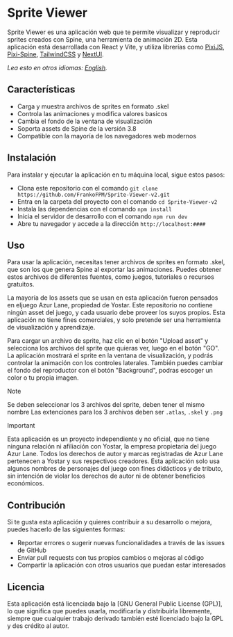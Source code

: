 # Sprite Viewer

Sprite Viewer es una aplicación web que te permite visualizar y reproducir sprites creados con Spine, una herramienta de animación 2D. Esta aplicación está desarrollada con React y Vite, y utiliza librerías como [PixiJS](https://github.com/pixijs/pixijs), [Pixi-Spine](https://github.com/pixijs/spine), [TailwindCSS](https://tailwindcss.com/) y [NextUI](https://nextui.org/docs/guide/introduction).

_Lea esto en otros idiomas: [English](README.md)._

## Características

- Carga y muestra archivos de sprites en formato .skel
- Controla las animaciones y modifica valores basicos
- Cambia el fondo de la ventana de visualización
- Soporta assets de Spine de la versión 3.8
- Compatible con la mayoría de los navegadores web modernos

## Instalación

Para instalar y ejecutar la aplicación en tu máquina local, sigue estos pasos:

- Clona este repositorio con el comando `git clone https://github.com/FrankoFPM/Sprite-Viewer-v2.git`
- Entra en la carpeta del proyecto con el comando `cd Sprite-Viewer-v2`
- Instala las dependencias con el comando `npm install`
- Inicia el servidor de desarrollo con el comando `npm run dev`
- Abre tu navegador y accede a la dirección `http://localhost:####`

## Uso

Para usar la aplicación, necesitas tener archivos de sprites en formato .skel, que son los que genera Spine al exportar las animaciones. Puedes obtener estos archivos de diferentes fuentes, como juegos, tutoriales o recursos gratuitos.

La mayoría de los assets que se usan en esta aplicación fueron pensados en eljuego Azur Lane, propiedad de Yostar. Este repositorio no contiene ningún asset del juego, y cada usuario debe proveer los suyos propios. Esta aplicación no tiene fines comerciales, y solo pretende ser una herramienta de visualización y aprendizaje.

Para cargar un archivo de sprite, haz clic en el botón "Upload asset" y selecciona los archivos del sprite que quieras ver, luego en el botón "GO". La aplicación mostrará el sprite en la ventana de visualización, y podrás controlar la animación con los controles laterales. También puedes cambiar el fondo del reproductor con el botón "Background", podras escoger un color o tu propia imagen.

> [!NOTE]
> Se deben seleccionar los 3 archivos del sprite, deben tener el mismo nombre
> Las extenciones para los 3 archivos deben ser `.atlas`, `.skel` y `.png`

> [!IMPORTANT]
> Esta aplicación es un proyecto independiente y no oficial, que no tiene
> ninguna relación ni afiliación con Yostar, la empresa propietaria del juego Azur Lane.
> Todos los derechos de autor y marcas registradas de Azur Lane pertenecen a Yostar y sus
> respectivos creadores. Esta aplicación solo usa algunos nombres de personajes del juego
> con fines didácticos y de tributo, sin intención de violar los derechos de autor ni de
> obtener beneficios económicos.

## Contribución

Si te gusta esta aplicación y quieres contribuir a su desarrollo o mejora, puedes hacerlo de las siguientes formas:

- Reportar errores o sugerir nuevas funcionalidades a través de las issues de GitHub
- Enviar pull requests con tus propios cambios o mejoras al código
- Compartir la aplicación con otros usuarios que puedan estar interesados

## Licencia

Esta aplicación está licenciada bajo la [GNU General Public License (GPL)], lo que significa que puedes usarla, modificarla y distribuirla libremente, siempre que cualquier trabajo derivado también esté licenciado bajo la GPL y des crédito al autor.
